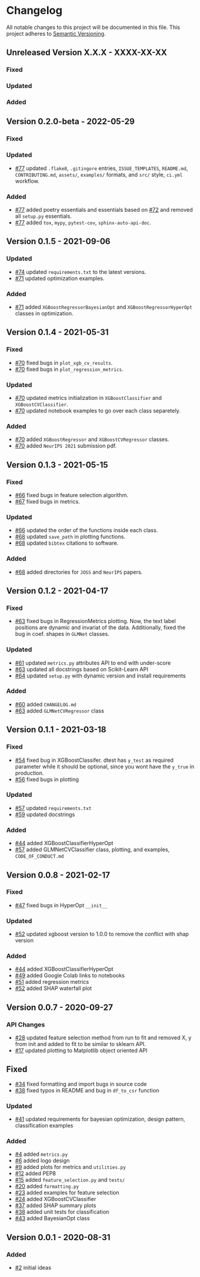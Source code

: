 # Changelog
All notable changes to this project will be documented in this file.
This project adheres to [Semantic Versioning](http://semver.org/).

## Unreleased Version X.X.X - XXXX-XX-XX

### Fixed

### Updated

### Added

## Version 0.2.0-beta - 2022-05-29

### Fixed

### Updated
- [#77](https://github.com/slickml/slick-ml/pull/77) updated `.flake8`, `.gitingore` entries, `ISSUE_TEMPLATES`, `README.md`, `CONTRIBUTING.md`, `assets/`, `examples/` formats, and `src/` style, `ci.yml` workflow.

### Added
- [#77](https://github.com/slickml/slick-ml/pull/77) added poetry essentials and essentials based on [#72](https://github.com/slickml/slick-ml/pull/72) and removed all `setup.py` essentials.
- [#77](https://github.com/slickml/slick-ml/pull/77) added `tox`, `mypy`, `pytest-cov`, `sphinx-auto-api-doc`.


## Version 0.1.5 - 2021-09-06

### Updated
- [#74](https://github.com/slickml/slick-ml/pull/74) updated `requirements.txt` to the latest versions.
- [#71](https://github.com/slickml/slick-ml/pull/71) updated optimization examples.

### Added
- [#71](https://github.com/slickml/slick-ml/pull/71) added `XGBoostRegressorBayesianOpt` and `XGBoostRegressorHyperOpt` classes in optimization. 

## Version 0.1.4 - 2021-05-31

### Fixed
- [#70](https://github.com/slickml/slick-ml/pull/70) fixed bugs in `plot_xgb_cv_results`. 
- [#70](https://github.com/slickml/slick-ml/pull/70) fixed bugs in `plot_regression_metrics`. 

### Updated
- [#70](https://github.com/slickml/slick-ml/pull/70) updated metrics initialization in `XGBoostClassifier` and `XGBoostCVClassifier`.
- [#70](https://github.com/slickml/slick-ml/pull/70) updated notebook examples to go over each class separetely.

### Added
- [#70](https://github.com/slickml/slick-ml/pull/70) added `XGBoostRegressor` and `XGBoostCVRegressor` classes.
- [#70](https://github.com/slickml/slick-ml/pull/70) added `NeurIPS 2021` submission pdf.


## Version 0.1.3 - 2021-05-15

### Fixed
- [#66](https://github.com/slickml/slick-ml/pull/66) fixed bugs in feature selection algorithm. 
- [#67](https://github.com/slickml/slick-ml/pull/67) fixed bugs in metrics. 

### Updated
- [#66](https://github.com/slickml/slick-ml/pull/66) updated the order of the functions inside each class.
- [#68](https://github.com/slickml/slick-ml/pull/68) updated `save_path` in plotting functions.
- [#68](https://github.com/slickml/slick-ml/pull/68) updated `bibtex` citations to software.

### Added
- [#68](https://github.com/slickml/slick-ml/pull/68) added directories for `JOSS` and `NeurIPS` papers.


## Version 0.1.2 - 2021-04-17

### Fixed
- [#63](https://github.com/slickml/slick-ml/pull/63) fixed bugs in RegressionMetrics plotting. Now, the text label positions are dynamic and invariat of the data. Additionally, fixed the bug in coef. shapes in `GLMNet` classes. 

### Updated
- [#61](https://github.com/slickml/slick-ml/pull/61) updated `metrics.py` attributes API to end with under-score
- [#63](https://github.com/slickml/slick-ml/pull/63) updated all docstrings based on Scikit-Learn API
- [#64](https://github.com/slickml/slick-ml/pull/64) updated `setup.py` with dynamic version and install requirements

### Added
- [#60](https://github.com/slickml/slick-ml/pull/60) added `CHANGELOG.md`
- [#63](https://github.com/slickml/slick-ml/pull/63) added `GLMNetCVRegressor` class

## Version 0.1.1 - 2021-03-18

### Fixed
- [#54](https://github.com/slickml/slick-ml/pull/54) fixed bug in XGBoostClassifer. dtest has `y_test` as required parameter while it should be optional, since you wont have the `y_true` in production.
- [#56](https://github.com/slickml/slick-ml/pull/56) fixed bugs in plotting

### Updated
- [#57](https://github.com/slickml/slick-ml/pull/57) updated `requirements.txt`
- [#59](https://github.com/slickml/slick-ml/pull/59) updated docstrings

### Added
- [#44](https://github.com/slickml/slick-ml/pull/44) added XGBoostClassifierHyperOpt
- [#57](https://github.com/slickml/slick-ml/pull/57) added GLMNetCVClassifier class, plotting, and examples, `CODE_OF_CONDUCT.md`

## Version 0.0.8 - 2021-02-17

### Fixed
- [#47](https://github.com/slickml/slick-ml/pull/47) fixed bugs in HyperOpt `__init__`

### Updated
- [#52](https://github.com/slickml/slick-ml/pull/52) updated xgboost version to 1.0.0 to remove the conflict with shap version

### Added
- [#44](https://github.com/slickml/slick-ml/pull/44) added XGBoostClassifierHyperOpt
- [#49](https://github.com/slickml/slick-ml/pull/49) added Google Colab links to notebooks
- [#51](https://github.com/slickml/slick-ml/pull/51) added regression metrics
- [#52](https://github.com/slickml/slick-ml/pull/52) added SHAP waterfall plot


## Version 0.0.7 - 2020-09-27

### API Changes
- [#28](https://github.com/slickml/slick-ml/pull/28) updated feature selection method from run to fit and removed X, y from init and added to fit to be similar to sklearn API.
- [#17](https://github.com/slickml/slick-ml/pull/17) updated plotting to Matplotlib object oriented API

## Fixed
- [#34](https://github.com/slickml/slick-ml/pull/34) fixed formatting and import bugs in source code
- [#38](https://github.com/slickml/slick-ml/pull/38) fixed typos in README and bug in `df_to_csr` function

### Updated
- [#41](https://github.com/slickml/slick-ml/pull/41) updated requirements for bayesian optimization, design pattern, classification examples

### Added
- [#4](https://github.com/slickml/slick-ml/pull/4) added `metrics.py`
- [#6](https://github.com/slickml/slick-ml/pull/6) added logo design
- [#9](https://github.com/slickml/slick-ml/pull/9) added plots for metrics and `utilities.py`
- [#12](https://github.com/slickml/slick-ml/pull/12) added PEP8
- [#15](https://github.com/slickml/slick-ml/pull/15) added `feature_selection.py` and `tests/`
- [#20](https://github.com/slickml/slick-ml/pull/20) added `formatting.py`
- [#23](https://github.com/slickml/slick-ml/pull/23) added examples for feature selection
- [#24](https://github.com/slickml/slick-ml/pull/24) added XGBoostCVClassifier
- [#37](https://github.com/slickml/slick-ml/pull/37) added SHAP summary plots
- [#38](https://github.com/slickml/slick-ml/pull/38) added unit tests for classification
- [#43](https://github.com/slickml/slick-ml/pull/43) added BayesianOpt class


## Version 0.0.1 - 2020-08-31
### Added
- [#2](https://github.com/slickml/slick-ml/pull/2) initial ideas
